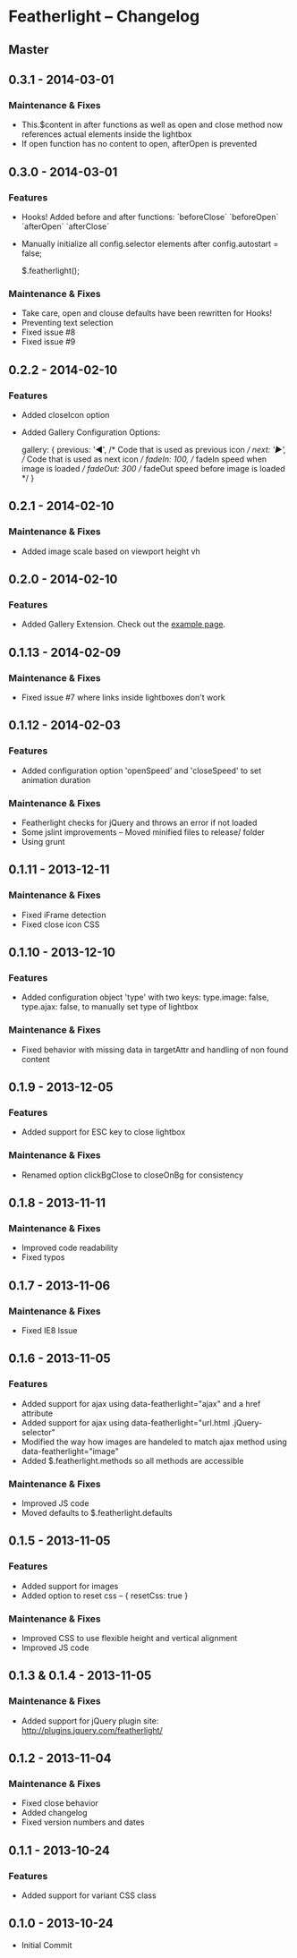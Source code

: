 Featherlight – Changelog
===================================

Master
-----------------------------------


0.3.1 - 2014-03-01
-----------------------------------
### Maintenance & Fixes
- This.$content in after functions as well as open and close method now references actual elements inside the lightbox
- If open function has no content to open, afterOpen is prevented


0.3.0 - 2014-03-01
-----------------------------------
### Features
- Hooks! Added  before and after functions:
	´beforeClose´ ´beforeOpen´ ´afterOpen´ ´afterClose´
- Manually initialize all config.selector elements after config.autostart = false;

	$.featherlight();


### Maintenance & Fixes
- Take care, open and clouse defaults have been rewritten for Hooks!
- Preventing text selection
- Fixed issue #8
- Fixed issue #9


0.2.2 - 2014-02-10
-----------------------------------
### Features
- Added closeIcon option
- Added Gallery Configuration Options:

	gallery: {
		previous: '&#9664;',   /* Code that is used as previous icon */
		next: '&#9654;',       /* Code that is used as next icon */
		fadeIn: 100,           /* fadeIn speed when image is loaded */
		fadeOut: 300           /* fadeOut speed before image is loaded */
	}


0.2.1 - 2014-02-10
-----------------------------------
### Maintenance & Fixes
- Added image scale based on viewport height vh



0.2.0 - 2014-02-10
-----------------------------------
### Features
- Added Gallery Extension. Check out the [example page](http://noelboss.github.io/featherlight/gallery.html).


0.1.13 - 2014-02-09
-----------------------------------
### Maintenance & Fixes
- Fixed issue #7 where links inside lightboxes don't work


0.1.12 - 2014-02-03
-----------------------------------
### Features
- Added configuration option 'openSpeed' and 'closeSpeed' to set animation duration

### Maintenance & Fixes
- Featherlight checks for jQuery and throws an error if not loaded
- Some jslint improvements
– Moved minified files to release/ folder
- Using grunt


0.1.11 - 2013-12-11
-----------------------------------
### Maintenance & Fixes
- Fixed iFrame detection
- Fixed close icon CSS


0.1.10 - 2013-12-10
-----------------------------------
### Features
- Added configuration object 'type' with two keys: type.image: false, type.ajax: false, to manually set type of lightbox

### Maintenance & Fixes
- Fixed behavior with missing data in targetAttr and handling of non found content


0.1.9 - 2013-12-05
-----------------------------------
### Features
- Added support for ESC key to close lightbox

### Maintenance & Fixes
- Renamed option clickBgClose to closeOnBg for consistency


0.1.8 - 2013-11-11
-----------------------------------
### Maintenance & Fixes
- Improved code readability
- Fixed typos


0.1.7 - 2013-11-06
-----------------------------------
### Maintenance & Fixes
- Fixed IE8 Issue


0.1.6 - 2013-11-05
-----------------------------------
### Features
- Added support for ajax using data-featherlight="ajax" and a href attribute
- Added support for ajax using data-featherlight="url.html .jQuery-selector"
- Modified the way how images are handeled to match ajax method using data-featherlight="image"
- Added $.featherlight.methods so all methods are accessible

### Maintenance & Fixes
- Improved JS code
- Moved defaults to $.featherlight.defaults


0.1.5 - 2013-11-05
-----------------------------------
### Features
- Added support for images
- Added option to reset css – { resetCss: true }

### Maintenance & Fixes
- Improved CSS to use flexible height and vertical alignment
- Improved JS code


0.1.3 & 0.1.4 - 2013-11-05
-----------------------------------
### Maintenance & Fixes
- Added support for jQuery plugin site: http://plugins.jquery.com/featherlight/


0.1.2 - 2013-11-04
-----------------------------------
### Maintenance & Fixes
- Fixed close behavior
- Added changelog
- Fixed version numbers and dates


0.1.1 - 2013-10-24
-----------------------------------
### Features
- Added support for variant CSS class


0.1.0 - 2013-10-24
-----------------------------------

- Initial Commit

